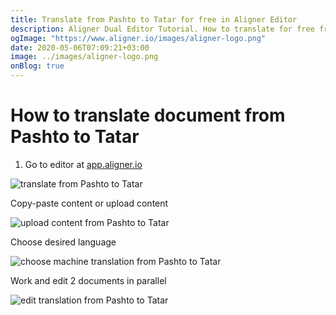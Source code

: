 ```yaml
---
title: Translate from Pashto to Tatar for free in Aligner Editor
description: Aligner Dual Editor Tutorial. How to translate for free from Pashto to Tatar. Aligner is multilingual document management platform. 
ogImage: "https://www.aligner.io/images/aligner-logo.png"
date: 2020-05-06T07:09:21+03:00
image: ../images/aligner-logo.png
onBlog: true
---
```


# How to translate document from Pashto to Tatar

1. Go to editor at [app.aligner.io](https://app.aligner.io "Aligner App web page")

![translate from Pashto to Tatar](../aligner-blank-editor.png "translate from Pashto to Tatar")

Copy-paste content or upload content

![upload content from Pashto to Tatar](../aligner-uploaded-document.png "upload content from Pashto to Tatar")

Choose desired language

![choose machine translation from Pashto to Tatar](../aligner-language-dropdown.png "choose machine translation from Pashto to Tatar")

Work and edit 2 documents in parallel

![edit translation from Pashto to Tatar](../aligner-double-sitded-editor.png "edit translation from Pashto to Tatar")

